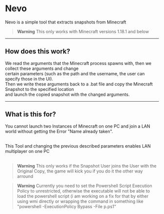# Nevo

Nevo is a simple tool that extracts snapshots from Minecraft


>**Warning**
> This only works with Minecraft versions 1.18.1 and below

---

## How does this work?
We read the arguments that the Minecraft process spawns with, then we collect these arguments and change <br >
certain parameters (such as the path and the username, the user can specify those in the UI). <br >
Then we write these arguments back to a .bat file and copy the Minecraft Snapshot to the specified location <br >
and launch the copied snapshot with the changed arguments. 

---

## What is this for?
You cannot launch two Instances of Minecraft on one PC and join a LAN world without getting the Error "Name already taken".

<br>
This Tool and changing the previous described parameters enables LAN multiplayer on one PC
<br>
<br>

>**Warning**
>This only works if the Snapshot User joins the User with the Original Copy, the game will kick you if you do it the other way arround

>**Warning**
>Currently you need to set the Powershell Script Execution Policy to unrestricted, otherwise the executable will not be able to load the powershell script (i am working on a fix for that by either using wmi directly or wrapping the command in something like "powershell -ExecutionPolicy Bypass -File p.ps1"
